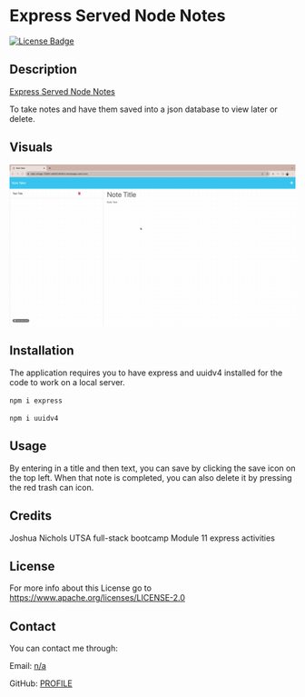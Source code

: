 # Express Served Node Notes
 
  [![License Badge](https://img.shields.io/badge/License-Apache-purple)](https://www.apache.org/licenses/LICENSE-2.0)
 
  ## Description

  <a href="https://salty-refuge-79093-e94821d45b1c.herokuapp.com/">Express Served Node Notes</a>

  To take notes and have them saved into a json database to view later or delete.

  ## Visuals 

<img src="assets/2023-08-16 22.45.20.gif"></img>

  ## Installation

  The application requires you to have express and uuidv4 installed for the code to work on a local server.

  ```npm i express```

  ```npm i uuidv4```

  ## Usage

  By entering in a title and then text, you can save by clicking the save icon on the top left. When that note is completed, you can also delete it by pressing the red trash can icon.

  ## Credits

  Joshua Nichols
  UTSA full-stack bootcamp Module 11 express activities

  ## License

  For more info about this License go to https://www.apache.org/licenses/LICENSE-2.0

  ## Contact

  You can contact me through:

  Email: [n/a](mailto:n/a)

  GitHub: [PROFILE](https://github.com/JoshON5)